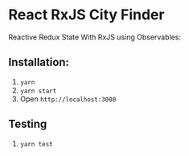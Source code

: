# React RxJS City Finder

Reactive Redux State With RxJS using Observables: 

## Installation:
1. `yarn`
2. `yarn start`
3. Open `http://localhost:3000`

## Testing
1. `yarn test`